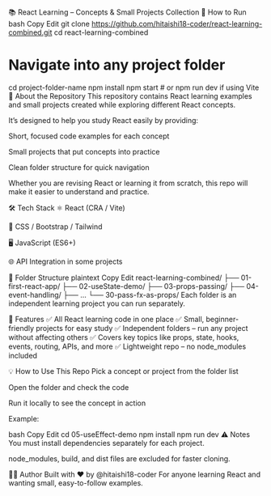 📚 React Learning – Concepts & Small Projects Collection
🚀 How to Run
bash
Copy
Edit
git clone https://github.com/hitaishi18-coder/react-learning-combined.git
cd react-learning-combined
# Navigate into any project folder
cd project-folder-name
npm install
npm start  # or npm run dev if using Vite
🧠 About the Repository
This repository contains React learning examples and small projects created while exploring different React concepts.

It’s designed to help you study React easily by providing:

Short, focused code examples for each concept

Small projects that put concepts into practice

Clean folder structure for quick navigation

Whether you are revising React or learning it from scratch, this repo will make it easier to understand and practice.

🛠 Tech Stack
⚛️ React (CRA / Vite)

🎨 CSS / Bootstrap / Tailwind

🖥 JavaScript (ES6+)

🌐 API Integration in some projects

📂 Folder Structure
plaintext
Copy
Edit
react-learning-combined/
├── 01-first-react-app/
├── 02-useState-demo/
├── 03-props-passing/
├── 04-event-handling/
├── ...
└── 30-pass-fx-as-props/
Each folder is an independent learning project you can run separately.

📸 Features
✅ All React learning code in one place
✅ Small, beginner-friendly projects for easy study
✅ Independent folders – run any project without affecting others
✅ Covers key topics like props, state, hooks, events, routing, APIs, and more
✅ Lightweight repo – no node_modules included

💡 How to Use This Repo
Pick a concept or project from the folder list

Open the folder and check the code

Run it locally to see the concept in action

Example:

bash
Copy
Edit
cd 05-useEffect-demo
npm install
npm run dev
⚠ Notes
You must install dependencies separately for each project.

node_modules, build, and dist files are excluded for faster cloning.

🧑‍💻 Author
Built with ❤️ by @hitaishi18-coder
For anyone learning React and wanting small, easy-to-follow examples.

